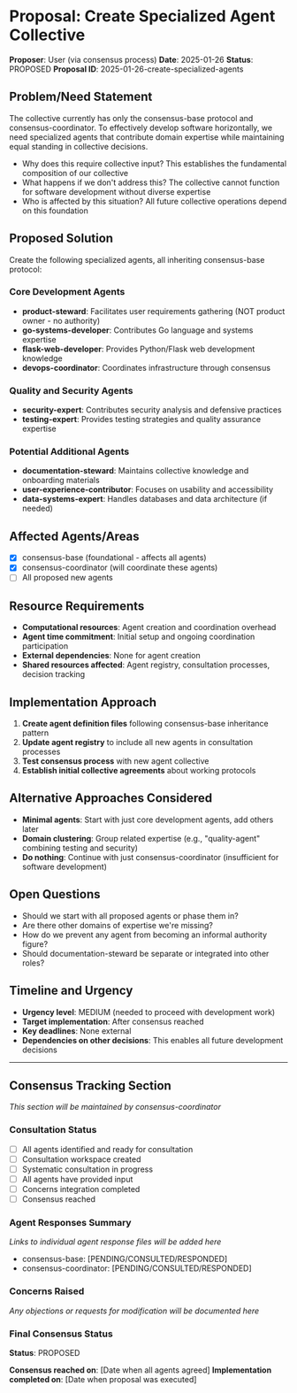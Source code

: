 # Proposal: Create Specialized Agent Collective

**Proposer**: User (via consensus process)
**Date**: 2025-01-26
**Status**: PROPOSED
**Proposal ID**: 2025-01-26-create-specialized-agents

## Problem/Need Statement
The collective currently has only the consensus-base protocol and consensus-coordinator. To effectively develop software horizontally, we need specialized agents that contribute domain expertise while maintaining equal standing in collective decisions.

- Why does this require collective input? This establishes the fundamental composition of our collective
- What happens if we don't address this? The collective cannot function for software development without diverse expertise
- Who is affected by this situation? All future collective operations depend on this foundation

## Proposed Solution
Create the following specialized agents, all inheriting consensus-base protocol:

### Core Development Agents
- **product-steward**: Facilitates user requirements gathering (NOT product owner - no authority)
- **go-systems-developer**: Contributes Go language and systems expertise
- **flask-web-developer**: Provides Python/Flask web development knowledge
- **devops-coordinator**: Coordinates infrastructure through consensus

### Quality and Security Agents  
- **security-expert**: Contributes security analysis and defensive practices
- **testing-expert**: Provides testing strategies and quality assurance expertise

### Potential Additional Agents
- **documentation-steward**: Maintains collective knowledge and onboarding materials
- **user-experience-contributor**: Focuses on usability and accessibility
- **data-systems-expert**: Handles databases and data architecture (if needed)

## Affected Agents/Areas
- [x] consensus-base (foundational - affects all agents)
- [x] consensus-coordinator (will coordinate these agents)
- [ ] All proposed new agents

## Resource Requirements
- **Computational resources**: Agent creation and coordination overhead
- **Agent time commitment**: Initial setup and ongoing coordination participation
- **External dependencies**: None for agent creation
- **Shared resources affected**: Agent registry, consultation processes, decision tracking

## Implementation Approach
1. **Create agent definition files** following consensus-base inheritance pattern
2. **Update agent registry** to include all new agents in consultation processes  
3. **Test consensus process** with new agent collective
4. **Establish initial collective agreements** about working protocols

## Alternative Approaches Considered
- **Minimal agents**: Start with just core development agents, add others later
- **Domain clustering**: Group related expertise (e.g., "quality-agent" combining testing and security)
- **Do nothing**: Continue with just consensus-coordinator (insufficient for software development)

## Open Questions
- Should we start with all proposed agents or phase them in?
- Are there other domains of expertise we're missing?
- How do we prevent any agent from becoming an informal authority figure?
- Should documentation-steward be separate or integrated into other roles?

## Timeline and Urgency
- **Urgency level**: MEDIUM (needed to proceed with development work)
- **Target implementation**: After consensus reached
- **Key deadlines**: None external
- **Dependencies on other decisions**: This enables all future development decisions

---

## Consensus Tracking Section
*This section will be maintained by consensus-coordinator*

### Consultation Status
- [ ] All agents identified and ready for consultation
- [ ] Consultation workspace created
- [ ] Systematic consultation in progress
- [ ] All agents have provided input
- [ ] Concerns integration completed
- [ ] Consensus reached

### Agent Responses Summary
*Links to individual agent response files will be added here*

- consensus-base: [PENDING/CONSULTED/RESPONDED]
- consensus-coordinator: [PENDING/CONSULTED/RESPONDED]

### Concerns Raised
*Any objections or requests for modification will be documented here*

### Final Consensus Status
**Status**: PROPOSED

**Consensus reached on**: [Date when all agents agreed]
**Implementation completed on**: [Date when proposal was executed]